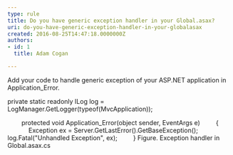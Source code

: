 ```yaml
---
type: rule
title: Do you have generic exception handler in your Global.asax?
uri: do-you-have-generic-exception-handler-in-your-globalasax
created: 2016-08-25T14:47:18.0000000Z
authors:
- id: 1
  title: Adam Cogan

---
```


 Add your code to handle generic exception of your ASP.NET application in Application\_Error.
 
​​private static readonly ILog log = LogManager.GetLogger(typeof(MvcApplication));

        protected void Application\_Error(object sender, EventArgs e)
        {
            Exception ex = Server.GetLastError().GetBaseException();
            log.Fatal("Unhandled Exception", ex);
        }
​Figure. Exception handler in Global.asax.cs​

